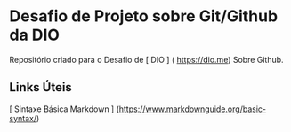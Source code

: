 # Desafio de Projeto sobre Git/Github da DIO
Repositório criado para o Desafio de [ DIO ] ( https://dio.me) Sobre Github.

## Links Úteis
[ Sintaxe Básica Markdown ] (https://www.markdownguide.org/basic-syntax/)
